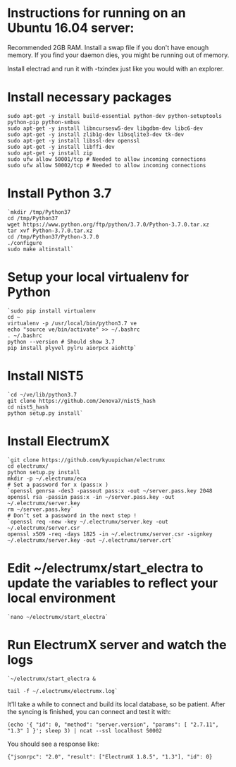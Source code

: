 # Instructions for running on an Ubuntu 16.04 server:

Recommended 2GB RAM. Install a swap file if you don't have enough memory. If you find your daemon dies, you might be running out of memory.

Install electrad and run it with -txindex just like you would with an explorer.

# Install necessary packages

	sudo apt-get -y install build-essential python-dev python-setuptools python-pip python-smbus
	sudo apt-get -y install libncursesw5-dev libgdbm-dev libc6-dev
	sudo apt-get -y install zlib1g-dev libsqlite3-dev tk-dev
	sudo apt-get -y install libssl-dev openssl
	sudo apt-get -y install libffi-dev
	sudo apt-get -y install zip
	sudo ufw allow 50001/tcp # Needed to allow incoming connections
	sudo ufw allow 50002/tcp # Needed to allow incoming connections

# Install Python 3.7

	`mkdir /tmp/Python37
	cd /tmp/Python37
	wget https://www.python.org/ftp/python/3.7.0/Python-3.7.0.tar.xz
	tar xvf Python-3.7.0.tar.xz
	cd /tmp/Python37/Python-3.7.0
	./configure
	sudo make altinstall`

# Setup your local virtualenv for Python

	`sudo pip install virtualenv
	cd ~
	virtualenv -p /usr/local/bin/python3.7 ve 
	echo "source ve/bin/activate" >> ~/.bashrc
	. ~/.bashrc
	python --version # Should show 3.7
	pip install plyvel pylru aiorpcx aiohttp`

# Install NIST5

    `cd ~/ve/lib/python3.7
	git clone https://github.com/Jenova7/nist5_hash
	cd nist5_hash
	python setup.py install`

# Install ElectrumX

	`git clone https://github.com/kyuupichan/electrumx
	cd electrumx/
	python setup.py install
	mkdir -p ~/.electrumx/eca
	# Set a password for x (pass:x )
	`openssl genrsa -des3 -passout pass:x -out ~/server.pass.key 2048
	openssl rsa -passin pass:x -in ~/server.pass.key -out ~/.electrumx/server.key
	rm ~/server.pass.key`
	# Don’t set a password in the next step !
	`openssl req -new -key ~/.electrumx/server.key -out ~/.electrumx/server.csr
	openssl x509 -req -days 1825 -in ~/.electrumx/server.csr -signkey ~/.electrumx/server.key -out ~/.electrumx/server.crt`

# Edit ~/electrumx/start_electra to update the variables to reflect your local environment

	`nano ~/electrumx/start_electra`

# Run ElectrumX server and watch the logs

	`~/electrumx/start_electra &
	
	tail -f ~/.electrumx/electrumx.log`

It'll take a while to connect and build its local database, so be patient. After the syncing is finished, you can connect and test it with:

`(echo '{ "id": 0, "method": "server.version", "params": [ "2.7.11", "1.3" ] }'; sleep 3) | ncat --ssl localhost 50002`

You should see a response like:

`{"jsonrpc": "2.0", "result": ["ElectrumX 1.8.5", "1.3"], "id": 0}`
